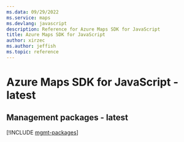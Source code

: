 ```yaml
---
ms.data: 09/29/2022
ms.service: maps
ms.devlang: javascript
description: Reference for Azure Maps SDK for JavaScript
title: Azure Maps SDK for JavaScript
author: xirzec
ms.author: jeffish
ms.topic: reference
---
```

# Azure Maps SDK for JavaScript - latest

## Management packages - latest
[!INCLUDE [mgmt-packages](maps-mgmt-index.md)]